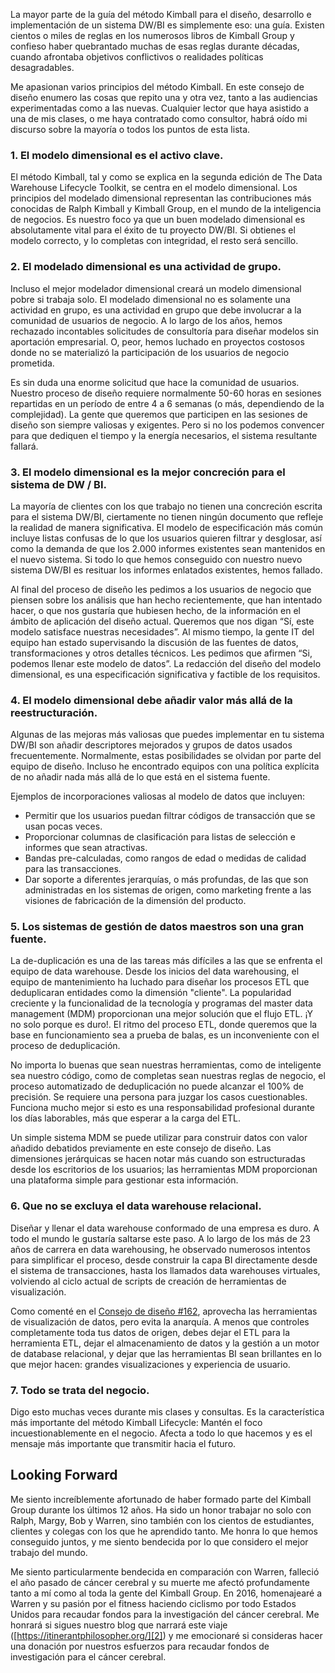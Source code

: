 ﻿---
UniqueId: BtrVMUvMvT
Title: "Consejo de diseño #179: Principios clave del método Kimball"
Url: 2015/claves-metodo-kimball.html
Date: 2017-01-06T02:34:16.0160000+01:00
SecondaryDate: 2015-11-05T00:00:00.0000000
Description: "Me apasionan varios principios del método Kimball. En este consejo de diseño enumero las cosas que repito una y otra vez, tanto a las audiencias experimentadas como a las nuevas."
Author: Joy Mundy
Category: "Fundamentos diseño dimensional"
RelatedUrl: http://www.kimballgroup.com/2015/11/design-tip-179-key-tenets-of-kimball-method/
IsDraft: false

---
La mayor parte de la guía del método Kimball para el diseño, desarrollo e  implementación de un sistema DW/BI es simplemente eso: una guía. Existen cientos o miles de reglas en los numerosos libros de Kimball Group y confieso haber quebrantado muchas de esas reglas durante décadas, cuando afrontaba objetivos conflictivos o realidades políticas desagradables.

Me apasionan varios principios del método Kimball. En este consejo de diseño enumero las cosas que repito una y otra vez, tanto a las audiencias experimentadas como a las nuevas. Cualquier lector que haya asistido a una de mis clases, o me haya contratado como consultor, habrá oído mi discurso sobre la mayoría o todos los puntos de esta lista.

### 1. El modelo dimensional es el activo clave.

El método Kimball, tal y como se explica en la segunda edición de The Data Warehouse Lifecycle Toolkit, se centra en el modelo dimensional. Los principios del modelado dimensional representan las contribuciones más conocidas de Ralph Kimball y Kimball Group, en el mundo de la inteligencia de negocios. Es nuestro foco ya que un buen modelado dimensional es absolutamente vital para el éxito de tu proyecto DW/BI. Si obtienes el modelo correcto, y lo completas con integridad, el resto será sencillo.

### 2. El modelado dimensional es una actividad de grupo.

Incluso el mejor modelador dimensional creará un modelo dimensional pobre si trabaja solo. El modelado dimensional no es solamente una actividad en grupo, es una actividad en grupo que debe involucrar a la comunidad de usuarios de negocio. A lo largo de los años, hemos rechazado incontables solicitudes de consultoría para diseñar modelos sin aportación empresarial. O, peor, hemos luchado en proyectos costosos donde no se materializó la participación de los usuarios de negocio prometida.

Es sin duda una enorme solicitud que hace la comunidad de usuarios. Nuestro proceso de diseño requiere normalmente 50-60 horas en sesiones repartidas en un período de entre 4 a 6 semanas (o más, dependiendo de la complejidad). La gente que queremos que participen en las sesiones de diseño son siempre valiosas y exigentes. Pero si no los podemos convencer para que dediquen el tiempo y la energía necesarios, el sistema resultante fallará.

### 3. El modelo dimensional es la mejor concreción para el sistema de DW / BI.

La mayoría de clientes con los que trabajo no tienen una concreción escrita para el sistema DW/BI, ciertamente no tienen ningún documento  que refleje la realidad de manera significativa. El modelo de especificación más común incluye listas confusas de lo que los usuarios quieren filtrar y desglosar, así como la demanda de que los 2.000 informes existentes sean mantenidos en el nuevo sistema. Si todo lo que hemos conseguido con nuestro nuevo sistema DW/BI es resituar los  informes enlatados existentes, hemos fallado.

Al final del proceso de diseño les pedimos a los usuarios de negocio que piensen sobre los análisis que han hecho recientemente, que han intentado hacer, o que nos gustaría que hubiesen hecho, de la información en el ámbito de aplicación del diseño actual. Queremos que nos digan “Sí, este modelo satisface nuestras necesidades”. Al mismo tiempo, la gente IT del equipo han estado supervisando la discusión de las fuentes de datos, transformaciones y otros detalles técnicos. Les pedimos que afirmen “Si, podemos llenar este modelo de datos”. La redacción del diseño del modelo dimensional, es una especificación significativa y factible de los requisitos.

### 4. El modelo dimensional debe añadir valor más allá de la reestructuración.

Algunas de las mejoras más valiosas que puedes implementar en tu sistema DW/BI son añadir descriptores mejorados y grupos de datos usados frecuentemente. Normalmente, estas posibilidades se olvidan por parte del equipo de diseño. Incluso he encontrado equipos con una política explícita de no añadir nada más allá de lo que está en el sistema fuente.

Ejemplos de incorporaciones valiosas al modelo de datos que incluyen:

- Permitir que los usuarios puedan filtrar códigos de transacción que se usan pocas veces.
- Proporcionar columnas de clasificación para listas de selección e informes que sean atractivas.
- Bandas pre-calculadas, como rangos de edad o medidas de calidad para las transacciones.
- Dar soporte a diferentes jerarquías, o más profundas, de las que son administradas en los sistemas de origen, como marketing frente a las visiones de fabricación de la dimensión del producto.

### 5. Los sistemas de gestión de datos maestros son una gran fuente.

La de-duplicación es una de las tareas más difíciles a las que se enfrenta el equipo de data warehouse. Desde los inicios del data warehousing, el equipo de mantenimiento ha luchado para diseñar los procesos ETL que deduplicaran entidades como la dimensión "cliente". La popularidad creciente y la funcionalidad de la tecnología y programas del master data management (MDM) proporcionan una mejor solución que el flujo ETL. ¡Y no solo porque es duro!. El ritmo del proceso ETL,  donde queremos que la base en funcionamiento sea a prueba de balas, es  un inconveniente con el proceso de deduplicación.

No importa lo buenas que sean nuestras herramientas, como de inteligente sea nuestro código, como de completas sean nuestras reglas de negocio, el proceso automatizado de deduplicación no puede alcanzar el 100% de precisión. Se requiere una persona para juzgar los casos cuestionables. Funciona mucho mejor si esto es una responsabilidad profesional durante los días laborables, más que esperar a la carga del ETL.

Un simple sistema MDM se puede utilizar para construir datos con valor añadido debatidos previamente en este consejo de diseño. Las dimensiones jerárquicas se hacen notar más cuando son estructuradas desde los escritorios de los usuarios; las herramientas MDM proporcionan una plataforma simple para gestionar esta información.

### 6. Que no se excluya el data warehouse relacional.

Diseñar y llenar el data warehouse conformado de una empresa es duro. A todo el mundo le gustaría saltarse este paso. A lo largo de los más de 23 años de carrera en data warehousing, he observado  numerosos intentos para simplificar el proceso, desde construir la capa BI directamente desde el sistema de transacciones, hasta los llamados data warehouses virtuales, volviendo al ciclo actual de scripts de creación de  herramientas de visualización.

Como comenté en el [Consejo de diseño #162][1], aprovecha las herramientas de visualización de datos, pero evita la anarquía. A menos que controles completamente toda tus datos de origen, debes dejar el ETL para la herramienta ETL, dejar el almacenamiento de datos y la gestión a un motor de database relacional, y dejar que las herramientas BI sean brillantes en lo que mejor hacen: grandes visualizaciones y experiencia de usuario.

### 7. Todo se trata del negocio.

Digo esto muchas veces durante mis clases y consultas. Es la característica más importante del método Kimball Lifecycle: Mantén el foco incuestionablemente en el negocio. Afecta a todo lo que hacemos y es el mensaje más importante que transmitir hacia el futuro.

## Looking Forward

Me siento increíblemente afortunado de haber formado parte del Kimball Group durante los últimos 12 años. Ha sido un honor trabajar no solo con Ralph, Margy, Bob y Warren, sino también con los cientos de estudiantes, clientes y colegas con los que he aprendido tanto.  Me honra lo que hemos conseguido juntos, y me siento bendecida por lo que considero el mejor trabajo del mundo.

Me siento particularmente bendecida en comparación con Warren, falleció el año pasado de cáncer cerebral y su muerte me afectó profundamente tanto a mí como al toda la gente del Kimball Group. En 2016, homenajearé a Warren y su pasión por el fitness haciendo ciclismo por todo Estados Unidos para recaudar fondos para la investigación del cáncer cerebral. Me honrará si sigues nuestro blog que narrará este viaje ([https://itinerantphilosopher.org/][2]) y me emocionaré si consideras hacer una donación por nuestros esfuerzos para recaudar fondos de investigación para el cáncer cerebral.





[1]: http://www.kimballgroup.com/2014/01/design-tip-162-leverage-data-visualization-tools-but-avoid-anarchy/
[2]: https://itinerantphilosopher.org/